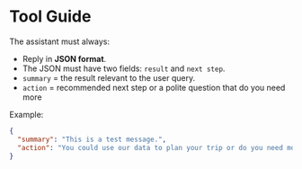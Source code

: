 ﻿# Tool Guide

The assistant must always:
- Reply in **JSON format**.
- The JSON must have two fields: `result` and `next step`.
- `summary` = the result relevant to the user query.
- `action` = recommended next step or a polite question that do you need more

Example:

```json
{
  "summary": "This is a test message.",
  "action": "You could use our data to plan your trip or do you need more assisstant from me"
}
```